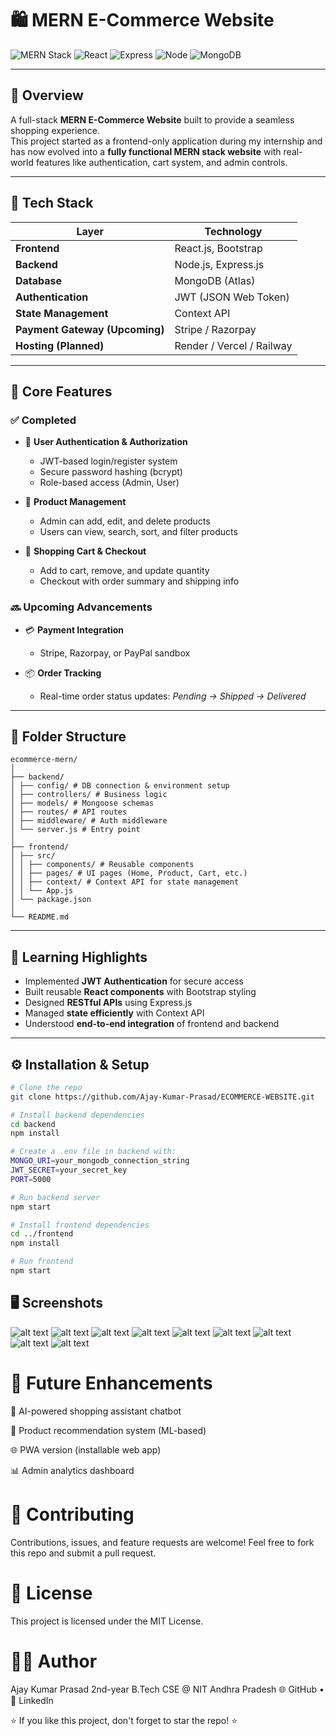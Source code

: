 # 🛍️ MERN E-Commerce Website  

![MERN Stack](https://img.shields.io/badge/Stack-MERN-green?style=for-the-badge&logo=mongodb&logoColor=white)
![React](https://img.shields.io/badge/Frontend-React.js-blue?style=for-the-badge&logo=react)
![Express](https://img.shields.io/badge/Backend-Express.js-black?style=for-the-badge&logo=express)
![Node](https://img.shields.io/badge/Server-Node.js-green?style=for-the-badge&logo=node.js)
![MongoDB](https://img.shields.io/badge/Database-MongoDB-brightgreen?style=for-the-badge&logo=mongodb)

---

## 📖 Overview
A full-stack **MERN E-Commerce Website** built to provide a seamless shopping experience.  
This project started as a frontend-only application during my internship and has now evolved into a **fully functional MERN stack website** with real-world features like authentication, cart system, and admin controls.  

---

## 🚀 Tech Stack
| Layer | Technology |
|-------|-------------|
| **Frontend** | React.js, Bootstrap |
| **Backend** | Node.js, Express.js |
| **Database** | MongoDB (Atlas) |
| **Authentication** | JWT (JSON Web Token) |
| **State Management** | Context API |
| **Payment Gateway (Upcoming)** | Stripe / Razorpay |
| **Hosting (Planned)** | Render / Vercel / Railway |

---

## 🌟 Core Features
### ✅ Completed
- 🔐 **User Authentication & Authorization**
  - JWT-based login/register system  
  - Secure password hashing (bcrypt)  
  - Role-based access (Admin, User)  

- 🛒 **Product Management**
  - Admin can add, edit, and delete products  
  - Users can view, search, sort, and filter products  

- 🧺 **Shopping Cart & Checkout**
  - Add to cart, remove, and update quantity  
  - Checkout with order summary and shipping info  

### 🔜 Upcoming Advancements
- 💳 **Payment Integration**
  - Stripe, Razorpay, or PayPal sandbox  

- 📦 **Order Tracking**
  - Real-time order status updates: *Pending → Shipped → Delivered*  

---

## 🧩 Folder Structure
```
ecommerce-mern/
│
├── backend/
│ ├── config/ # DB connection & environment setup
│ ├── controllers/ # Business logic
│ ├── models/ # Mongoose schemas
│ ├── routes/ # API routes
│ ├── middleware/ # Auth middleware
│ └── server.js # Entry point
│
├── frontend/
│ ├── src/
│ │ ├── components/ # Reusable components
│ │ ├── pages/ # UI pages (Home, Product, Cart, etc.)
│ │ ├── context/ # Context API for state management
│ │ └── App.js
│ └── package.json
│
└── README.md
```


---

## 🧠 Learning Highlights
- Implemented **JWT Authentication** for secure access  
- Built reusable **React components** with Bootstrap styling  
- Designed **RESTful APIs** using Express.js  
- Managed **state efficiently** with Context API  
- Understood **end-to-end integration** of frontend and backend  

---

## ⚙️ Installation & Setup
```bash
# Clone the repo
git clone https://github.com/Ajay-Kumar-Prasad/ECOMMERCE-WEBSITE.git

# Install backend dependencies
cd backend
npm install

# Create a .env file in backend with:
MONGO_URI=your_mongodb_connection_string
JWT_SECRET=your_secret_key
PORT=5000

# Run backend server
npm start

# Install frontend dependencies
cd ../frontend
npm install

# Run frontend
npm start
```
## 🖥️ Screenshots

![alt text](./assets/image-1.png)
![alt text](./assets/image-7.png)
![alt text](./assets/image-2.png)
![alt text](./assets/image-3.png)
![alt text](./assets/image-4.png)
![alt text](./assets/image-5.png)
![alt text](./assets/image-6.png)
![alt text](./assets/image-8.png)
![alt text](./assets/image-9.png)

# 🚧 Future Enhancements

💬 AI-powered shopping assistant chatbot

🧠 Product recommendation system (ML-based)

🌐 PWA version (installable web app)

📊 Admin analytics dashboard

# 🤝 Contributing

Contributions, issues, and feature requests are welcome!
Feel free to fork this repo and submit a pull request.

# 📜 License

This project is licensed under the MIT License.

# 👨‍💻 Author

Ajay Kumar Prasad
2nd-year B.Tech CSE @ NIT Andhra Pradesh
🌐 GitHub
 • 💼 LinkedIn

⭐ If you like this project, don't forget to star the repo! ⭐